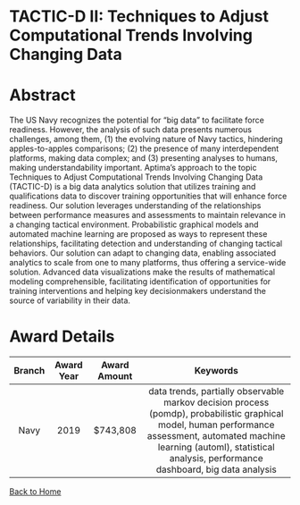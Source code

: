 
TACTIC-D II: Techniques to Adjust Computational Trends Involving Changing Data
==============================================================================

# Abstract


The US Navy recognizes the potential for “big data” to facilitate force readiness. However, the analysis of such data presents numerous challenges, among them, (1) the evolving nature of Navy tactics, hindering apples-to-apples comparisons; (2) the presence of many interdependent platforms, making data complex; and (3) presenting analyses to humans, making understandability important. Aptima’s approach to the topic Techniques to Adjust Computational Trends Involving Changing Data (TACTIC-D) is a big data analytics solution that utilizes training and qualifications data to discover training opportunities that will enhance force readiness. Our solution leverages understanding of the relationships between performance measures and assessments to maintain relevance in a changing tactical environment. Probabilistic graphical models and automated machine learning are proposed as ways to represent these relationships, facilitating detection and understanding of changing tactical behaviors. Our solution can adapt to changing data, enabling associated analytics to scale from one to many platforms, thus offering a service-wide solution. Advanced data visualizations make the results of mathematical modeling comprehensible, facilitating identification of opportunities for training interventions and helping key decisionmakers understand the source of variability in their data.  

# Award Details

|Branch|Award Year|Award Amount|Keywords|
| :---: | :---: | :---: | :---: |
|Navy|2019|$743,808|data trends, partially observable markov decision process (pomdp), probabilistic graphical model, human performance assessment, automated machine learning (automl), statistical analysis, performance dashboard, big data analysis|
  
  


[Back to Home](https://github.com/chrischow/dod_sbir_awards/Reports/JH/#1961)